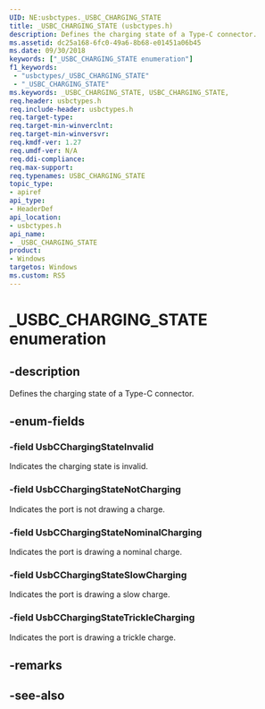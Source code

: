 ```yaml
---
UID: NE:usbctypes._USBC_CHARGING_STATE
title: _USBC_CHARGING_STATE (usbctypes.h)
description: Defines the charging state of a Type-C connector.
ms.assetid: dc25a168-6fc0-49a6-8b68-e01451a06b45
ms.date: 09/30/2018
keywords: ["_USBC_CHARGING_STATE enumeration"]
f1_keywords:
 - "usbctypes/_USBC_CHARGING_STATE"
 - "_USBC_CHARGING_STATE"
ms.keywords: _USBC_CHARGING_STATE, USBC_CHARGING_STATE, 
req.header: usbctypes.h
req.include-header: usbctypes.h
req.target-type:
req.target-min-winverclnt:
req.target-min-winversvr:
req.kmdf-ver: 1.27
req.umdf-ver: N/A
req.ddi-compliance:
req.max-support:
req.typenames: USBC_CHARGING_STATE
topic_type: 
- apiref
api_type: 
- HeaderDef
api_location: 
- usbctypes.h
api_name: 
- _USBC_CHARGING_STATE
product:
- Windows
targetos: Windows
ms.custom: RS5
---
```


# _USBC_CHARGING_STATE enumeration

## -description
Defines the charging state of a Type-C connector.

## -enum-fields

### -field UsbCChargingStateInvalid
Indicates the charging state is invalid. 
 
### -field UsbCChargingStateNotCharging 
Indicates the port is not drawing a charge. 

### -field UsbCChargingStateNominalCharging
Indicates the port is drawing a nominal charge. 

### -field UsbCChargingStateSlowCharging 
Indicates the port is drawing a slow charge. 

### -field UsbCChargingStateTrickleCharging 
Indicates the port is drawing a trickle charge.

## -remarks

## -see-also
